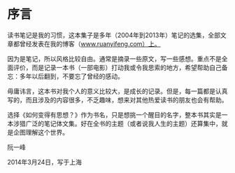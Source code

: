 # 序言

读书笔记是我的习惯，这本集子是多年（2004年到2013年）笔记的选集，全部文章都曾经发表在我的博客（www.ruanyifeng.com）上。

因为是笔记，所以风格比较自由。通常是摘录一些原文，写一些感想。重点不是全面评价，而是记录一本书（一部电影）打动我或令我思索的地方，希望帮助自己备忘：多年以后翻到，不要忘了曾经的感动。

毋庸讳言，这本书对我个人的意义比较大，是成长的记录。但是，每一篇都是认真写的，而且涉及的内容很多，不乏趣味，想来对其他热爱读书的朋友也会有帮助。

选择《如何变得有思想？》作为书名，只是想挑一个醒目的名字，整本书其实是一本涉猎广泛的笔记体文集。好在全书的主题（或者说我人生的主题）还算集中，就是企图理解这个世界。

阮一峰

2014年3月24日，写于上海
